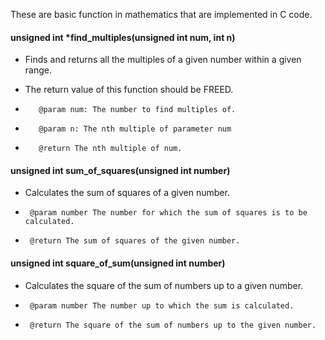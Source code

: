 These are basic function in mathematics that are implemented in C code. 

#### unsigned int *find_multiples(unsigned int num, int n)
-  Finds and returns all the multiples of a given number within a given range.
-  The return value of this function should be FREED.

-        @param num: The number to find multiples of.
-        @param n: The nth multiple of parameter num
-        @return The nth multiple of num.

#### unsigned int sum_of_squares(unsigned int number)
 
 * Calculates the sum of squares of a given number.
 
 *      @param number The number for which the sum of squares is to be calculated.
 *      @return The sum of squares of the given number.

#### unsigned int square_of_sum(unsigned int number)
 * Calculates the square of the sum of numbers up to a given number.
 
 *      @param number The number up to which the sum is calculated.
 *      @return The square of the sum of numbers up to the given number.
 

